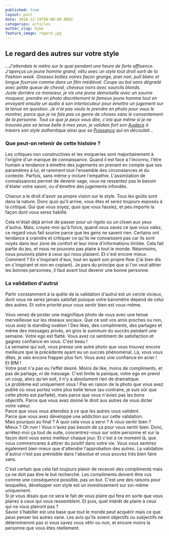 ```yaml
---
published: true
layout: post
date: 2018-12-19T00:00:00.000Z
categories: articles
author_slug: hyke
feature_image: regard.jpg
---
```

## Le regard des autres sur votre style

*...J'attendais le métro sur le quai pendant une heure de forte affluence. J'aperçus un jeune homme grand, vêtu avec un style tout droit sorti de la Fashion week. Grosses bottes noires façon grunge, jean noir, pull blanc et longue fourrure comme dans un film médiéval. Coupe au bol sans dégradé avec petite queue de cheval, cheveux noirs avec sourcils blonds.  
Juste derrière ce monsieur, je vis une jeune demoiselle avec un sourire moqueur, prendre en photo discrètement le fameux jeune homme tout en envoyant ensuite un audio à son interlocuteur pour émettre un jugement sur la tenue en question.
Je n'ai pas voulu le prendre en photo pour vous le montrer, parce que je ne fais pas ce genre de choses sans le consentement de la personne. Tout ce que je peux vous dire, c'est que même si je ne trouvais pas sa tenue belle à mes yeux, je validais fort son [Audace](http://www.crevardstyle.com/La-Chance-Selon-Hyke-part-3) à travers son style authentique ainsi que sa [Puissance](http://www.crevardstyle.com/La-Puissance-du-Style) qui en découlait...*

### Que peut-on retenir de cette histoire ?

Les critiques non constructives et les moqueries sont majoritairement à l'origine d'un manque de connaissance. Quand il est face à l'inconnu, l'être humain a tendance à émettre des jugements en prenant en compte que ses paramètres à lui, et rarement tout l'ensemble des circonstances et du contexte. Parfois, sans même y inclure l'empathie.
L'assimilation de connaissances permet de devenir sage, vous ne ressentez pas le besoin d'étaler votre savoir, ou d'émettre des jugements infondés.

Chacun a le droit d'avoir sa propre vision sur le style. Tous les goûts sont dans la nature. Donc quoi qu'il arrive, vous êtes et serez toujours exposés à la critique. Qui que vous soyez, quoi que vous fassiez, et peu importe la façon dont vous serez habillé.

Cela m'était déjà arrivé de passer pour un rigolo ou un clown aux yeux d'autrui. Mais, croyez-moi qu'à force, quand vous savez ce que vous valez, ce regard vous fait sourire parce que les gens ne savent rien. Certains ont tendance à craindre et critiquer ce qu'ils ne connaissent pas car ils sont noyés dans leur zone de confort et leur mine d'informations limitée. Cela fait partie du jeu, et nous ne pouvons pas plaire à tout le monde. 
Néanmoins, nous pouvons plaire à ceux qui nous plaisent. Et c'est encore mieux. Comment ? En s'inspirant d'eux, tout en ayant son propre flow (j'ai bien dis en s'inspirant et non en copiant). Je pars du principe que si l'on veut attirer les bonnes personnes, il faut avant tout devenir une bonne personne.

### La validation d'autrui

Partir constamment à la quête de la validation d'autrui est un cercle vicieux, dont vous ne serez jamais satisfait puisque votre baromètre dépend de celui des autres. Et votre priorité pour vous sentir bien est vous-même.

Vous venez de poster une magnifique photo de vous avec une tenue merveilleuse sur les réseaux sociaux. Que ce soit vos amis proches ou non, vous avez la standing ovation ! Des likes, des compliments, des partages et même des messages privés, en gros le summum du succès pendant une semaine. Votre ego est flatté. Vous avez ce sentiment de satisfaction et gagnez confiance en vous. C'est beau !  
La semaine qui suit, vous prenez une autre photo que vous trouvez encore meilleure que la précédente ayant eu un succès phénoménal. Là, vous vous dîtes, je vais encore frapper plus fort. Vous avez une confiance en acier !  
Et BIM !  
Votre post n'a pas eu l'effet desiré. Moins de like, moins de compliments, et pas de partage, ni de message. C'est limite la panique, votre ego en prend un coup, alors qu'en soit, il n'y a absolument rien de dramatique.  
Le problème est uniquement vous ! Pas en raison de la photo que vous avez publié où vous portez votre plus belle tenue (au contraire, je suis sûr que cette photo est parfaite), mais parce que vous n'aviez pas les bons objectifs. 
Parce que vous avez donné le droit aux autres de vous dicter votre valeur.  
Parce que vous vous attendiez à ce que les autres vous valident.  
Parce que vous avez développé une addiction sur cette validation.  
Mais pourquoi au final ? A quoi cela vous a servi ? A vous sentir bien ? Mieux ? Oh non ! Vous n'avez pas besoin de ça pour vous sentir bien. Donc, arrêtez-moi ça tout de suite, concentrez-vous sur votre personne et sur la façon dont vous serez meilleur chaque jour. Et c'est à ce moment là, que vous commencerez à attirer du positif dans votre vie. Vous vous sentirez également bien mieux que d'attendre l'approbation des autres. La validation d'autrui n'est pas prévisible dans l'absolue et vous pouvez très bien faire sans. 

C'est certain que cela fait toujours plaisir de recevoir des compliments mais ça ne doit pas être le but recherché. Les compliments doivent être vus comme une conséquence possible, pas un but. C'est une des raisons pour lesquelles, développer son style est un investissement sur soi-même uniquement.   
Si je vous disais que ce sera le fait de vous plaire qui fera en sorte que vous plairez à ceux qui vous ressemblent. Et puis, quel intérêt de plaire à ceux qui ne vous plairont pas ?  
Savoir s'habiller est une base que tout le monde peut acquérir mais ce que peux penser les autres varie. Les avis qu'ils soient objectifs ou subjectifs ne détermineront pas si vous savez vous vêtir ou non, et encore moins la personne que vous êtes réellement. 


